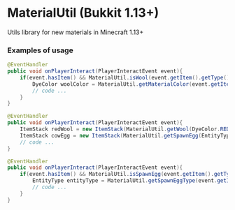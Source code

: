 # MaterialUtil (Bukkit 1.13+)
Utils library for new materials in Minecraft 1.13+

### Examples of usage

```java
@EventHandler
public void onPlayerInteract(PlayerInteractEvent event){
	if(event.hasItem() && MaterialUtil.isWool(event.getItem().getType())){
		DyeColor woolColor = MaterialUtil.getMaterialColor(event.getItem().getType());
		// code ...
	}
}
```

```java
@EventHandler
public void onPlayerInteract(PlayerInteractEvent event){
	ItemStack redWool = new ItemStack(MaterialUtil.getWool(DyeColor.RED));
	ItemStack cowEgg = new ItemStack(MaterialUtil.getSpawnEgg(EntityType.CHICKEN));
	// code ...
}
```

```java
@EventHandler
public void onPlayerInteract(PlayerInteractEvent event){
	if(event.hasItem() && MaterialUtil.isSpawnEgg(event.getItem().getType())){
		EntityType entityType = MaterialUtil.getSpawnEggType(event.getItem().getType());
		// code ...
	}
}
```
